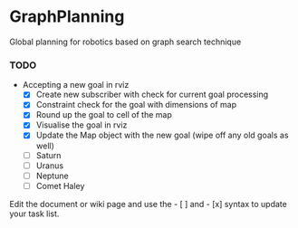 # GraphPlanning
Global planning for robotics based on graph search technique

### TODO
+ Accepting a new goal in rviz
    - [x] Create new subscriber with check for current goal processing
    - [x] Constraint check for the goal with dimensions of map
    - [x] Round up the goal to cell of the map
    - [x] Visualise the goal in rviz
    - [x] Update the Map object with the new goal (wipe off any old goals as well)
    - [ ] Saturn
    - [ ] Uranus
    - [ ] Neptune
    - [ ] Comet Haley

Edit the document or wiki page and use the - [ ] and - [x] syntax to update your task list.
